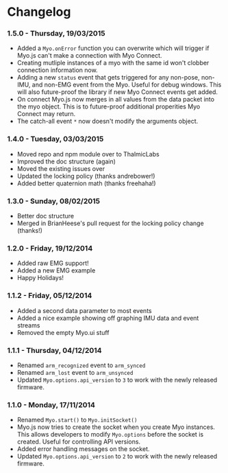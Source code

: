 # Changelog

### 1.5.0 - Thursday, 19/03/2015
* Added a `Myo.onError` function you can overwrite which will trigger if Myo.js can't make a connection with Myo Connect.
* Creating mutliple instances of a myo with the same id won't clobber connection information now.
* Adding a new `status` event that gets triggered for any non-pose, non-IMU, and non-EMG event from the Myo. Useful for debug windows. This will also future-proof the library if new Myo Connect events get added.
* On connect Myo.js now merges in all values from the data packet into the myo object. This is to future-proof additional properities Myo Connect may return.
* The catch-all event `*` now doesn't modify the arguments object.


### 1.4.0 - Tuesday, 03/03/2015
* Moved repo and npm module over to ThalmicLabs
* Improved the doc structure (again)
* Moved the existing issues over
* Updated the locking policy (thanks andrebower!)
* Added better quaternion math (thanks freehaha!)

### 1.3.0 - Sunday, 08/02/2015
* Better doc structure
* Merged in BrianHeese's pull request for the locking policy change (thanks!)

### 1.2.0 - Friday, 19/12/2014
* Added raw EMG support!
* Added a new EMG example
* Happy Holidays!

### 1.1.2 - Friday, 05/12/2014
* Added a second data parameter to most events
* Added a nice example showing off graphing IMU data and event streams
* Removed the empty Myo.ui stuff

### 1.1.1 - Thursday, 04/12/2014

* Renamed `arm_recognized` event to `arm_synced`
* Renamed `arm_lost` event to `arm_unsynced`
* Updated `Myo.options.api_version` to `3` to work with the newly released firmware.

### 1.1.0 - Monday, 17/11/2014

* Renamed `Myo.start()` to `Myo.initSocket()`
* Myo.js now tries to create the socket when you create Myo instances. This allows developers to modify `Myo.options` before the socket is created. Useful for controlling API versions.
* Added error handling messages on the socket.
* Updated `Myo.options.api_version` to `2` to work with the newly released firmware.
